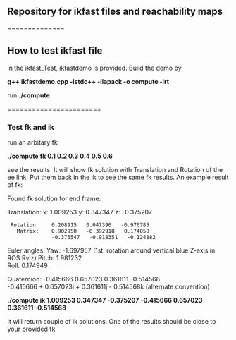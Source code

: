 ## Repository for ikfast files and reachability maps
==============

## How to test ikfast file

in the ikfast_Test, ikfastdemo is provided. Build the demo by

**g++ ikfastdemo.cpp -lstdc++ -llapack -o compute -lrt**

run **./compute**

=======================
### Test fk and ik
run an arbitary fk

**./compute fk 0.1 0.2 0.3 0.4 0.5 0.6**

see the results. It will show fk solution with Translation and Rotation of the ee link. Put them back in the ik to see the same fk results. An example result of fk:

Found fk solution for end frame: 

  Translation:  x: 1.009253  y: 0.347347  z: -0.375207  

     Rotation     0.208915   0.047396   -0.976785  
       Matrix:    0.902950   -0.392918   0.174058  
                  -0.375547   -0.918351   -0.124882  

 Euler angles: 
       Yaw:   -1.697957    (1st: rotation around vertical blue Z-axis in ROS Rviz) 
       Pitch: 1.981232  
       Roll:  0.174949  

  Quaternion:  -0.415666   0.657023   0.361611   -0.514568   
               -0.415666 + 0.657023i + 0.361611j - 0.514568k   (alternate convention) 

**./compute ik 1.009253 0.347347 -0.375207 -0.415666 0.657023 0.361611 -0.514568**


It will return couple of ik solutions. One of the results should be close to your provided fk






